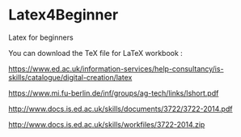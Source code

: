 # Latex4Beginner
Latex for beginners


You can download the TeX file for LaTeX workbook :

https://www.ed.ac.uk/information-services/help-consultancy/is-skills/catalogue/digital-creation/latex


https://www.mi.fu-berlin.de/inf/groups/ag-tech/links/lshort.pdf

http://www.docs.is.ed.ac.uk/skills/documents/3722/3722-2014.pdf

http://www.docs.is.ed.ac.uk/skills/workfiles/3722-2014.zip

